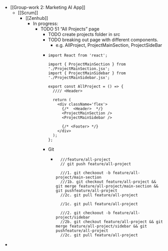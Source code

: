 - [[Group-work 2: Marketing AI App]]
	- [[Scrum]]
		- [[Zenhub]]
			- In progress:
				- TODO 51 “All Projects” page
					- TODO create projects folder in src
					- TODO breaking out page with different components.
						- e.g. AllProject, ProjectMainSection, ProjectSideBar
					- ```
					  import React from 'react';
					  
					  import { ProjectMainSection } from './ProjectMainSection.jsx';
					  import { ProjectMainSidebar } from './ProjectMainSidebar.jsx';
					  
					  export const AllProject = () => {
					    //// <Header>
					  
					    return (
					      <div className='flex'>
					        {/*  <Header>  */}
					        <ProjectMainSection />
					        <ProjectMainSidebar />
					  
					        {/* <Footer> */}
					      </div>
					    );
					  };
					  
					  ```
					- Git
						- ```
						    ///feature/all-project
						    // git push feature/all-project
						  
						    ///1. git checkoout -b feature/all-project/main-section
						    ///1b. git checkout feature/all-project && git merge feature/all-project/main-section && git pushfeature/all-project
						    //2c. git pull feature/all-project
						  
						    //1c. git pull feature/all-project
						  
						    ///2. git checkoout -b feature/all-project/sidebar
						    //2b. git checkout feature/all-project && git merge feature/all-project/sidebar && git pushfeature/all-project
						    //2c. git pull feature/all-project
						  ```
-